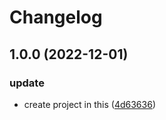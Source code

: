 # Changelog

## 1.0.0 (2022-12-01)


### update

* create project in this ([4d63636](https://github.com/School-of-Website-Engineering/Progressive-Tune/commit/4d636368168cf91bc29cf29ea24069cf43f43f61))
